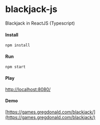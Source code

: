 # blackjack-js

Blackjack in ReactJS (Typescript)

#### Install

``
npm install
``

#### Run

``
npm start
``

#### Play

[http://localhost:8080/](http://localhost:8080/)

#### Demo

[https://games.gregdonald.com/blackjack/](https://games.gregdonald.com/blackjack/)
